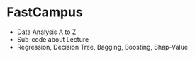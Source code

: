 # FastCampus

- Data Analysis A to Z
- Sub-code about Lecture
- Regression, Decision Tree, Bagging, Boosting, Shap-Value
